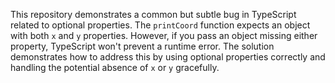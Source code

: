 This repository demonstrates a common but subtle bug in TypeScript related to optional properties.  The `printCoord` function expects an object with both `x` and `y` properties. However, if you pass an object missing either property, TypeScript won't prevent a runtime error.  The solution demonstrates how to address this by using optional properties correctly and handling the potential absence of `x` or `y` gracefully.